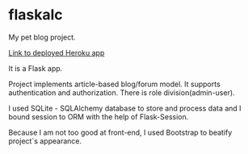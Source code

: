 # flaskalc

My pet blog project.

[Link to deployed Heroku app](https://lxndrrud.herokuapp.com/)

It is a Flask app.

Project implements article-based blog/forum model. It supports authentication and authorization.
There is role division(admin-user).

I used SQLite - SQLAlchemy database to store and process data and I bound session to ORM with the help of Flask-Session.

Because I am not too good at front-end, I used Bootstrap to beatify project`s appearance.
